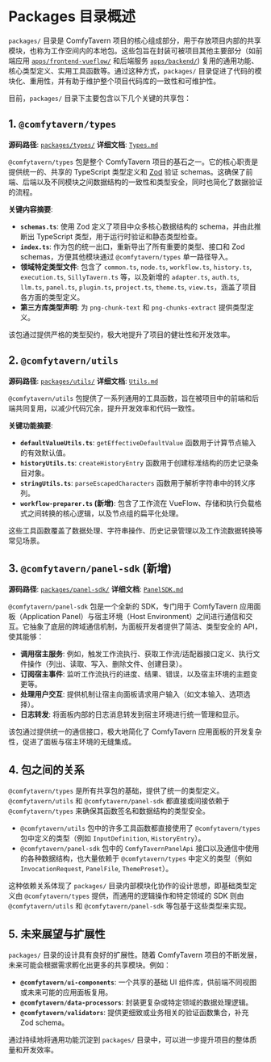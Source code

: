# Packages 目录概述

`packages/` 目录是 ComfyTavern 项目的核心组成部分，用于存放项目内部的共享模块，也称为工作空间内的本地包。这些包旨在封装可被项目其他主要部分（如前端应用 [`apps/frontend-vueflow/`](../../../../apps/frontend-vueflow/) 和后端服务 [`apps/backend/`](../../../../apps/backend/)) 复用的通用功能、核心类型定义、实用工具函数等。通过这种方式，`packages/` 目录促进了代码的模块化、重用性，并有助于维护整个项目代码库的一致性和可维护性。

目前，`packages/` 目录下主要包含以下几个关键的共享包：

## 1. `@comfytavern/types`

**源码路径**: [`packages/types/`](../../../../packages/types/)
**详细文档**: [`Types.md`](Types.md)

`@comfytavern/types` 包是整个 ComfyTavern 项目的基石之一。它的核心职责是提供统一的、共享的 TypeScript 类型定义和 [Zod](https://zod.dev/) 验证 schemas。这确保了前端、后端以及不同模块之间数据结构的一致性和类型安全，同时也简化了数据验证的流程。

**关键内容摘要**:

- **`schemas.ts`**: 使用 Zod 定义了项目中众多核心数据结构的 schema，并由此推断出 TypeScript 类型，用于运行时验证和静态类型检查。
- **`index.ts`**: 作为包的统一出口，重新导出了所有重要的类型、接口和 Zod schemas，方便其他模块通过 `@comfytavern/types` 单一路径导入。
- **领域特定类型文件**: 包含了 `common.ts`, `node.ts`, `workflow.ts`, `history.ts`, `execution.ts`, `SillyTavern.ts` 等，以及新增的 `adapter.ts`, `auth.ts`, `llm.ts`, `panel.ts`, `plugin.ts`, `project.ts`, `theme.ts`, `view.ts`，涵盖了项目各方面的类型定义。
- **第三方库类型声明**: 为 `png-chunk-text` 和 `png-chunks-extract` 提供类型定义。

该包通过提供严格的类型契约，极大地提升了项目的健壮性和开发效率。

## 2. `@comfytavern/utils`

**源码路径**: [`packages/utils/`](../../../../packages/utils/)
**详细文档**: [`Utils.md`](Utils.md)

`@comfytavern/utils` 包提供了一系列通用的工具函数，旨在被项目中的前端和后端共同复用，以减少代码冗余，提升开发效率和代码一致性。

**关键功能摘要**:

- **`defaultValueUtils.ts`**: `getEffectiveDefaultValue` 函数用于计算节点输入的有效默认值。
- **`historyUtils.ts`**: `createHistoryEntry` 函数用于创建标准结构的历史记录条目对象。
- **`stringUtils.ts`**: `parseEscapedCharacters` 函数用于解析字符串中的转义序列。
- **`workflow-preparer.ts` (新增)**: 包含了工作流在 VueFlow、存储和执行负载格式之间转换的核心逻辑，以及节点组的扁平化处理。

这些工具函数覆盖了数据处理、字符串操作、历史记录管理以及工作流数据转换等常见场景。

## 3. `@comfytavern/panel-sdk` (新增)

**源码路径**: [`packages/panel-sdk/`](../../../../packages/panel-sdk/)
**详细文档**: [`PanelSDK.md`](PanelSDK.md)

`@comfytavern/panel-sdk` 包是一个全新的 SDK，专门用于 ComfyTavern 应用面板（Application Panel）与宿主环境（Host Environment）之间进行通信和交互。它抽象了底层的跨域通信机制，为面板开发者提供了简洁、类型安全的 API，使其能够：

- **调用宿主服务**: 例如，触发工作流执行、获取工作流/适配器接口定义、执行文件操作（列出、读取、写入、删除文件、创建目录）。
- **订阅宿主事件**: 监听工作流执行的进度、结果、错误，以及宿主环境的主题变更等。
- **处理用户交互**: 提供机制让宿主向面板请求用户输入（如文本输入、选项选择）。
- **日志转发**: 将面板内部的日志消息转发到宿主环境进行统一管理和显示。

该包通过提供统一的通信接口，极大地简化了 ComfyTavern 应用面板的开发复杂性，促进了面板与宿主环境的无缝集成。

## 4. 包之间的关系

`@comfytavern/types` 是所有共享包的基础，提供了统一的类型定义。`@comfytavern/utils` 和 `@comfytavern/panel-sdk` 都直接或间接依赖于 `@comfytavern/types` 来确保其函数签名和数据结构的类型安全。

- `@comfytavern/utils` 包中的许多工具函数都直接使用了 `@comfytavern/types` 包中定义的类型（例如 `InputDefinition`, `HistoryEntry`）。
- `@comfytavern/panel-sdk` 包中的 `ComfyTavernPanelApi` 接口以及通信中使用的各种数据结构，也大量依赖于 `@comfytavern/types` 中定义的类型（例如 `InvocationRequest`, `PanelFile`, `ThemePreset`）。

这种依赖关系体现了 `packages/` 目录内部模块化协作的设计思想，即基础类型定义由 `@comfytavern/types` 提供，而通用的逻辑操作和特定领域的 SDK 则由 `@comfytavern/utils` 和 `@comfytavern/panel-sdk` 等包基于这些类型来实现。

## 5. 未来展望与扩展性

`packages/` 目录的设计具有良好的扩展性。随着 ComfyTavern 项目的不断发展，未来可能会根据需求孵化出更多的共享模块。例如：

- **`@comfytavern/ui-components`**: 一个共享的基础 UI 组件库，供前端不同视图或未来可能的应用面板复用。
- **`@comfytavern/data-processors`**: 封装更复杂或特定领域的数据处理逻辑。
- **`@comfytavern/validators`**: 提供更细致或业务相关的验证函数集合，补充 Zod schema。

通过持续地将通用功能沉淀到 `packages/` 目录中，可以进一步提升项目的整体质量和开发效率。
